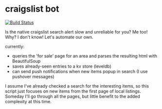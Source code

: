# craigslist bot

[![Build Status](https://travis-ci.org/dropk1ck/craigslist_bot.svg?branch=master)](https://travis-ci.org/dropk1ck/craigslist_bot)

Is the native craigslist search alert slow and unreliable for you? Me too! Why? I don't know! Let's automate our own.

currently:
* queries the 'for sale' page for an area and parses the resulting html with BeautifulSoup
* saves already-seen entries to a kv store (leveldb)
* can send push notifications when new items popup in search (I use pushover messages)

I assume I've already checked a search for the interesting items, so this script just focuses on new items from the first page of local listings. Someday I'll go through all the pages, but little benefit to the added complexity at this time.
